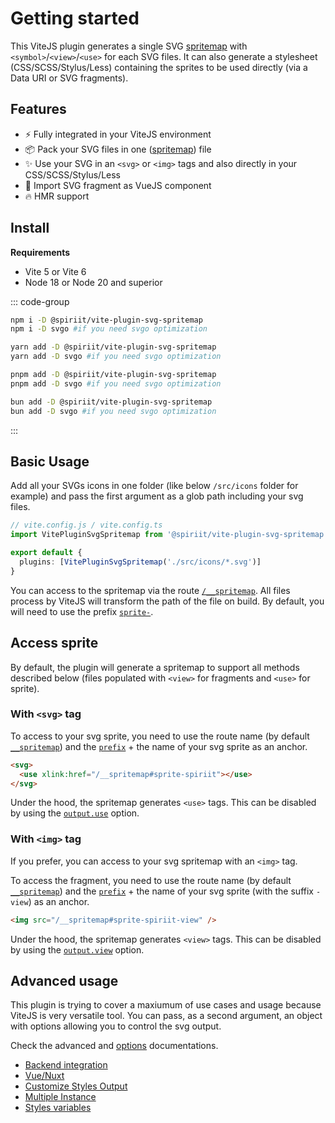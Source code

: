 # Getting started

This ViteJS plugin generates a single SVG [spritemap](https://css-tricks.com/svg-sprites-use-better-icon-fonts/) with `<symbol>`/`<view>`/`<use>` for each SVG files. It can also generate a stylesheet (CSS/SCSS/Stylus/Less) containing the sprites to be used directly (via a Data URI or SVG fragments).

## Features
- ⚡ Fully integrated in your ViteJS environment
- 📦 Pack your SVG files in one ([spritemap](https://css-tricks.com/svg-sprites-use-better-icon-fonts/)) file
- ✨ Use your SVG in an `<svg>` or `<img>` tags and also directly in your CSS/SCSS/Stylus/Less
- 🍕 Import SVG fragment as VueJS component
- 🔥 HMR support

## Install

**Requirements**

- Vite 5 or Vite 6
- Node 18 or Node 20 and superior

::: code-group

```bash [npm]
npm i -D @spiriit/vite-plugin-svg-spritemap
npm i -D svgo #if you need svgo optimization
```

```bash [Yarn]
yarn add -D @spiriit/vite-plugin-svg-spritemap
yarn add -D svgo #if you need svgo optimization
```

```bash [pnpm]
pnpm add -D @spiriit/vite-plugin-svg-spritemap
pnpm add -D svgo #if you need svgo optimization
```

```bash [Bun]
bun add -D @spiriit/vite-plugin-svg-spritemap
bun add -D svgo #if you need svgo optimization
```

:::

## Basic Usage

Add all your SVGs icons in one folder (like below `/src/icons` folder for example) and pass the first argument as a glob path including your svg files.

```ts
// vite.config.js / vite.config.ts
import VitePluginSvgSpritemap from '@spiriit/vite-plugin-svg-spritemap'

export default {
  plugins: [VitePluginSvgSpritemap('./src/icons/*.svg')]
}
```

You can access to the spritemap via the route [`/__spritemap`](/options/#route). All files process by ViteJS will transform the path of the file on build. By default, you will need to use the prefix [`sprite-`](/options/#prefix).

## Access sprite

By default, the plugin will generate a spritemap to support all methods described below (files populated with `<view>` for fragments and `<use>` for sprite).

### With `<svg>` tag

To access to your svg sprite, you need to use the route name (by default [`__spritemap`](/options/#route)) and the [`prefix`](/options/#prefix) + the name of your svg sprite as an anchor.

```html
<svg>
  <use xlink:href="/__spritemap#sprite-spiriit"></use>
</svg>
```

Under the hood, the spritemap generates `<use>` tags. This can be disabled by using the [`output.use`](/options/output#output-use) option.

### With `<img>` tag

If you prefer, you can access to your svg spritemap with an `<img>` tag.

To access the fragment, you need to use the route name (by default [`__spritemap`](/options/#route)) and the [`prefix`](/options/#prefix) + the name of your svg sprite (with the suffix `-view`) as an anchor.

```html
<img src="/__spritemap#sprite-spiriit-view" />
```

Under the hood, the spritemap generates `<view>` tags. This can be disabled by using the [`output.view`](/options/output.html#output-view) option.

## Advanced usage

This plugin is trying to cover a maxiumum of use cases and usage because ViteJS is very versatile tool.
You can pass, as a second argument, an object with options allowing you to control the svg output.

Check the advanced and [options](/options/) documentations.

- [Backend integration](/guide/backend-integration)
- [Vue/Nuxt](/guide/vue)
- [Customize Styles Output](/guide/customize-styles-output)
- [Multiple Instance](/guide/multiple-instance)
- [Styles variables](/guide/styles-variables)
